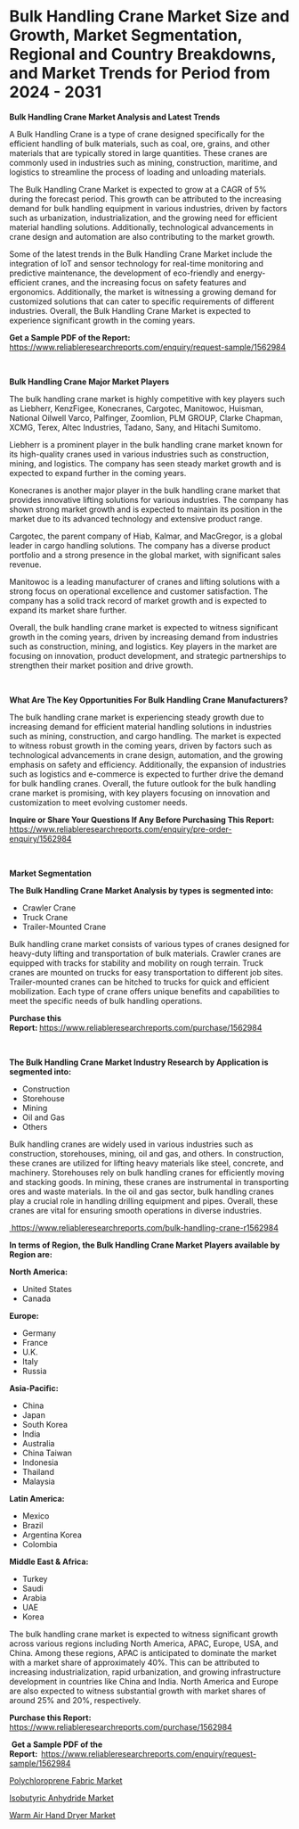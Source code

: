 <p><h1>Bulk Handling Crane Market Size and Growth, Market Segmentation, Regional and Country Breakdowns, and Market Trends for Period from 2024 -  2031</h1></p><p><strong>Bulk Handling Crane Market Analysis and Latest Trends</strong></p>
<p><p>A Bulk Handling Crane is a type of crane designed specifically for the efficient handling of bulk materials, such as coal, ore, grains, and other materials that are typically stored in large quantities. These cranes are commonly used in industries such as mining, construction, maritime, and logistics to streamline the process of loading and unloading materials.</p><p>The Bulk Handling Crane Market is expected to grow at a CAGR of 5% during the forecast period. This growth can be attributed to the increasing demand for bulk handling equipment in various industries, driven by factors such as urbanization, industrialization, and the growing need for efficient material handling solutions. Additionally, technological advancements in crane design and automation are also contributing to the market growth.</p><p>Some of the latest trends in the Bulk Handling Crane Market include the integration of IoT and sensor technology for real-time monitoring and predictive maintenance, the development of eco-friendly and energy-efficient cranes, and the increasing focus on safety features and ergonomics. Additionally, the market is witnessing a growing demand for customized solutions that can cater to specific requirements of different industries. Overall, the Bulk Handling Crane Market is expected to experience significant growth in the coming years.</p></p>
<p><strong>Get a Sample PDF of the Report:&nbsp;</strong> <a href="https://www.reliableresearchreports.com/enquiry/request-sample/1562984">https://www.reliableresearchreports.com/enquiry/request-sample/1562984</a></p>
<p>&nbsp;</p>
<p><strong>Bulk Handling Crane Major Market Players</strong></p>
<p><p>The bulk handling crane market is highly competitive with key players such as Liebherr, KenzFigee, Konecranes, Cargotec, Manitowoc, Huisman, National Oilwell Varco, Palfinger, Zoomlion, PLM GROUP, Clarke Chapman, XCMG, Terex, Altec Industries, Tadano, Sany, and Hitachi Sumitomo. </p><p>Liebherr is a prominent player in the bulk handling crane market known for its high-quality cranes used in various industries such as construction, mining, and logistics. The company has seen steady market growth and is expected to expand further in the coming years.</p><p>Konecranes is another major player in the bulk handling crane market that provides innovative lifting solutions for various industries. The company has shown strong market growth and is expected to maintain its position in the market due to its advanced technology and extensive product range.</p><p>Cargotec, the parent company of Hiab, Kalmar, and MacGregor, is a global leader in cargo handling solutions. The company has a diverse product portfolio and a strong presence in the global market, with significant sales revenue.</p><p>Manitowoc is a leading manufacturer of cranes and lifting solutions with a strong focus on operational excellence and customer satisfaction. The company has a solid track record of market growth and is expected to expand its market share further.</p><p>Overall, the bulk handling crane market is expected to witness significant growth in the coming years, driven by increasing demand from industries such as construction, mining, and logistics. Key players in the market are focusing on innovation, product development, and strategic partnerships to strengthen their market position and drive growth.</p></p>
<p>&nbsp;</p>
<p><strong>What Are The Key Opportunities For Bulk Handling Crane Manufacturers?</strong></p>
<p><p>The bulk handling crane market is experiencing steady growth due to increasing demand for efficient material handling solutions in industries such as mining, construction, and cargo handling. The market is expected to witness robust growth in the coming years, driven by factors such as technological advancements in crane design, automation, and the growing emphasis on safety and efficiency. Additionally, the expansion of industries such as logistics and e-commerce is expected to further drive the demand for bulk handling cranes. Overall, the future outlook for the bulk handling crane market is promising, with key players focusing on innovation and customization to meet evolving customer needs.</p></p>
<p><strong>Inquire or Share Your Questions If Any Before Purchasing This Report:</strong> <a href="https://www.reliableresearchreports.com/enquiry/pre-order-enquiry/1562984">https://www.reliableresearchreports.com/enquiry/pre-order-enquiry/1562984</a></p>
<p>&nbsp;</p>
<p><strong>Market Segmentation</strong></p>
<p><strong>The Bulk Handling Crane Market Analysis by types is segmented into:</strong></p>
<p><ul><li>Crawler Crane</li><li>Truck Crane</li><li>Trailer-Mounted Crane</li></ul></p>
<p><p>Bulk handling crane market consists of various types of cranes designed for heavy-duty lifting and transportation of bulk materials. Crawler cranes are equipped with tracks for stability and mobility on rough terrain. Truck cranes are mounted on trucks for easy transportation to different job sites. Trailer-mounted cranes can be hitched to trucks for quick and efficient mobilization. Each type of crane offers unique benefits and capabilities to meet the specific needs of bulk handling operations.</p></p>
<p><strong>Purchase this Report:&nbsp;</strong><a href="https://www.reliableresearchreports.com/purchase/1562984">https://www.reliableresearchreports.com/purchase/1562984</a></p>
<p>&nbsp;</p>
<p><strong>The Bulk Handling Crane Market Industry Research by Application is segmented into:</strong></p>
<p><ul><li>Construction</li><li>Storehouse</li><li>Mining</li><li>Oil and Gas</li><li>Others</li></ul></p>
<p><p>Bulk handling cranes are widely used in various industries such as construction, storehouses, mining, oil and gas, and others. In construction, these cranes are utilized for lifting heavy materials like steel, concrete, and machinery. Storehouses rely on bulk handling cranes for efficiently moving and stacking goods. In mining, these cranes are instrumental in transporting ores and waste materials. In the oil and gas sector, bulk handling cranes play a crucial role in handling drilling equipment and pipes. Overall, these cranes are vital for ensuring smooth operations in diverse industries.</p></p>
<p><a href="https://www.reliableresearchreports.com/bulk-handling-crane-r1562984">&nbsp;https://www.reliableresearchreports.com/bulk-handling-crane-r1562984</a></p>
<p><strong>In terms of Region, the Bulk Handling Crane Market Players available by Region are:</strong></p>
<p>
    <p> <strong> North America: </strong>
        <ul>
            <li>United States</li>
            <li>Canada</li>
        </ul>
        </p> 
    <p> <strong> Europe: </strong>
        <ul>
            <li>Germany</li>
            <li>France</li>
            <li>U.K.</li>
            <li>Italy</li>
            <li>Russia</li>
        </ul>
        </p> 
    <p> <strong> Asia-Pacific: </strong>
        <ul>
            <li>China</li>
            <li>Japan</li>
            <li>South Korea</li>
            <li>India</li>
            <li>Australia</li>
            <li>China Taiwan</li>
            <li>Indonesia</li>
            <li>Thailand</li>
            <li>Malaysia</li>
        </ul>
        </p> 
    <p> <strong> Latin America: </strong>
        <ul>
            <li>Mexico</li>
            <li>Brazil</li>
            <li>Argentina Korea</li>
            <li>Colombia</li>
        </ul>
        </p> 
    <p> <strong> Middle East & Africa: </strong>
        <ul>
            <li>Turkey</li>
            <li>Saudi</li>
            <li>Arabia</li>
            <li>UAE</li>
            <li>Korea</li>
        </ul>
    </p>
    </p>
<p><p>The bulk handling crane market is expected to witness significant growth across various regions including North America, APAC, Europe, USA, and China. Among these regions, APAC is anticipated to dominate the market with a market share of approximately 40%. This can be attributed to increasing industrialization, rapid urbanization, and growing infrastructure development in countries like China and India. North America and Europe are also expected to witness substantial growth with market shares of around 25% and 20%, respectively.</p></p>
<p><strong>Purchase this Report: </strong><a href="https://www.reliableresearchreports.com/purchase/1562984">https://www.reliableresearchreports.com/purchase/1562984</a></p>
<p>&nbsp;<strong>Get a Sample PDF of the Report:&nbsp;&nbsp;</strong><a href="https://www.reliableresearchreports.com/enquiry/request-sample/1562984">https://www.reliableresearchreports.com/enquiry/request-sample/1562984</a></p>
<p><strong></strong></p>
<p><p><a href="https://www.linkedin.com/pulse/polychloroprene-fabric-market-insights-players-forecast-l0rec?trackingId=lG8FIJRJ0zn25CttBC1XJw%3D%3D">Polychloroprene Fabric Market</a></p><p><a href="https://www.linkedin.com/pulse/isobutyric-anhydride-market-size-share-amp-trends-analysis-saoqc?trackingId=qfoUo4Vg0Nyn02mdVRHZuw%3D%3D">Isobutyric Anhydride Market</a></p><p><a href="https://github.com/ChiragRp1/Market-Research-Report-List-4/blob/main/warm-air-hand-dryer-market.md">Warm Air Hand Dryer Market</a></p></p>